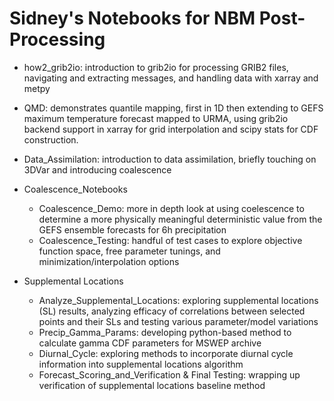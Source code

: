 # Sidney's Notebooks for NBM Post-Processing

- how2_grib2io: introduction to grib2io for processing GRIB2 files, navigating and extracting messages, and handling data with xarray and metpy

- QMD: demonstrates quantile mapping, first in 1D then extending to GEFS maximum temperature forecast mapped to URMA, using grib2io backend support in xarray for grid interpolation and scipy stats for CDF construction.

- Data_Assimilation: introduction to data assimilation, briefly touching on 3DVar and introducing coalescence

- Coalescence_Notebooks
  - Coalescence_Demo: more in depth look at using coelescence to determine a more physically meaningful deterministic value from the GEFS ensemble forecasts for 6h precipitation
  - Coalescence_Testing: handful of test cases to explore objective function space, free parameter tunings, and minimization/interpolation options
 
- Supplemental Locations
  - Analyze_Supplemental_Locations: exploring supplemental locations (SL) results, analyzing efficacy of correlations between selected points and their SLs and testing various parameter/model variations
  - Precip_Gamma_Params: developing python-based method to calculate gamma CDF parameters for MSWEP archive
  - Diurnal_Cycle: exploring methods to incorporate diurnal cycle information into supplemental locations algorithm
  - Forecast_Scoring_and_Verification  & Final Testing: wrapping up verification of supplemental locations baseline method
